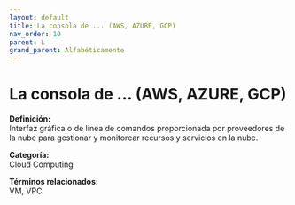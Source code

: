 ```yaml
---
layout: default
title: La consola de ... (AWS, AZURE, GCP)
nav_order: 10
parent: L
grand_parent: Alfabéticamente
---
```


# La consola de ... (AWS, AZURE, GCP)

**Definición:**  
Interfaz gráfica o de línea de comandos proporcionada por proveedores de la nube para gestionar y monitorear recursos y servicios en la nube.

**Categoría:**  
Cloud Computing  

  


**Términos relacionados:**  
VM, VPC
